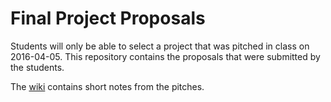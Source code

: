 # Final Project Proposals

Students will only be able to select a project that was pitched in
class on 2016-04-05. This repository contains the proposals that were
submitted by the students.

The
[wiki](https://github.com/ASU-CompMethodsPhysics-PHY494/Final_Project_Proposals/wiki)
contains short notes from the pitches.
